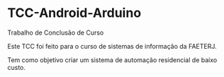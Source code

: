 # TCC-Android-Arduino
Trabalho de Conclusão de Curso

Este TCC foi feito para o curso de sistemas de informação da FAETERJ.

Tem como objetivo criar um sistema de automação residencial de baixo custo.
